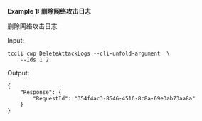 **Example 1: 删除网络攻击日志**

删除网络攻击日志

Input: 

```
tccli cwp DeleteAttackLogs --cli-unfold-argument  \
    --Ids 1 2
```

Output: 
```
{
    "Response": {
        "RequestId": "354f4ac3-8546-4516-8c8a-69e3ab73aa8a"
    }
}
```

